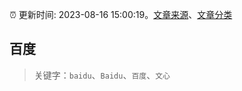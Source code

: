 :alarm_clock: 更新时间: 2023-08-16 15:00:19。[文章来源](/README.md)、[文章分类](/TAGS.md)

## 百度


> 关键字：`baidu`、`Baidu`、`百度`、`文心`



